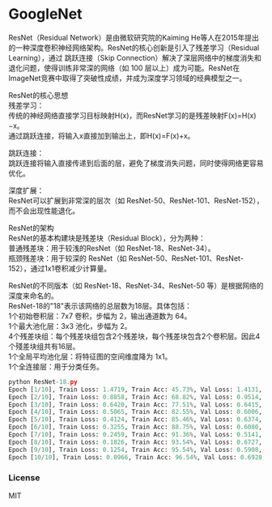 # GoogleNet

ResNet（Residual Network）是由微软研究院的Kaiming He等人在2015年提出的一种深度卷积神经网络架构。ResNet的核心创新是引入了残差学习（Residual Learning），通过 跳跃连接（Skip Connection）解决了深层网络中的梯度消失和退化问题，使得训练非常深的网络（如 100 层以上）成为可能。ResNet在ImageNet竞赛中取得了突破性成绩，并成为深度学习领域的经典模型之一。  
  
ResNet的核心思想  
残差学习：  
传统的神经网络直接学习目标映射H(x)，而ResNet学习的是残差映射F(x)=H(x)−x。  
通过跳跃连接，将输入x直接加到输出上，即H(x)=F(x)+x。  
  
跳跃连接：  
跳跃连接将输入直接传递到后面的层，避免了梯度消失问题，同时使得网络更容易优化。  
  
深度扩展：  
ResNet可以扩展到非常深的层次（如 ResNet-50、ResNet-101、ResNet-152），而不会出现性能退化。  
  
ResNet的架构  
ResNet的基本构建块是残差块（Residual Block），分为两种：  
普通残差块：用于较浅的ResNet（如 ResNet-18、ResNet-34）。  
瓶颈残差块：用于较深的 ResNet（如 ResNet-50、ResNet-101、ResNet-152），通过1x1卷积减少计算量。  
  
ResNet的不同版本（如 ResNet-18、ResNet-34、ResNet-50 等）是根据网络的深度来命名的。  
ResNet-18的"18"表示该网络的总层数为18层。具体包括：  
1个初始卷积层：7x7 卷积，步幅为 2，输出通道数为 64。  
1个最大池化层：3x3 池化，步幅为 2。  
4个残差块组：每个残差块组包含2个残差块，每个残差块包含2个卷积层。因此4个殘差块组共有16层。  
1个全局平均池化层：将特征图的空间维度降为 1x1。  
1个全连接层：用于分类任务。  
  
```python
python ResNet-18.py 
Epoch [1/10], Train Loss: 1.4719, Train Acc: 45.73%, Val Loss: 1.4131, Val Acc: 50.99%
Epoch [2/10], Train Loss: 0.8858, Train Acc: 68.82%, Val Loss: 0.9514, Val Acc: 66.29%
Epoch [3/10], Train Loss: 0.6420, Train Acc: 77.51%, Val Loss: 0.6415, Val Acc: 77.84%
Epoch [4/10], Train Loss: 0.5065, Train Acc: 82.55%, Val Loss: 0.6006, Val Acc: 80.32%
Epoch [5/10], Train Loss: 0.4124, Train Acc: 85.46%, Val Loss: 0.6374, Val Acc: 78.38%
Epoch [6/10], Train Loss: 0.3255, Train Acc: 88.75%, Val Loss: 0.6080, Val Acc: 80.84%
Epoch [7/10], Train Loss: 0.2459, Train Acc: 91.36%, Val Loss: 0.5141, Val Acc: 83.35%
Epoch [8/10], Train Loss: 0.1826, Train Acc: 93.54%, Val Loss: 0.6727, Val Acc: 80.97%
Epoch [9/10], Train Loss: 0.1254, Train Acc: 95.54%, Val Loss: 0.5908, Val Acc: 83.96%
Epoch [10/10], Train Loss: 0.0966, Train Acc: 96.54%, Val Loss: 0.6928, Val Acc: 82.30%
```
  
### License  
  
MIT
